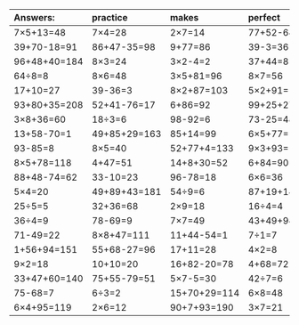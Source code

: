 | Answers: | practice | makes | perfect | ! |
| :--- | :--- | :--- | :--- | :--- |
| 7×5+13=48 | 7×4=28 | 2×7=14 | 77+52-64=65 | 23+25=48 | 
| 39+70-18=91 | 86+47-35=98 | 9+77=86 | 39-3=36 | 12÷6=2 | 
| 96+48+40=184 | 8×3=24 | 3×2-4=2 | 37+44=81 | 8×6-12=36 | 
| 64÷8=8 | 8×6=48 | 3×5+81=96 | 8×7=56 | 16÷8=2 | 
| 17+10=27 | 39-36=3 | 8×2+87=103 | 5×2+91=101 | 91-84=7 | 
| 93+80+35=208 | 52+41-76=17 | 6+86=92 | 99+25+27=151 | 2×8-3=13 | 
| 3×8+36=60 | 18÷3=6 | 98-92=6 | 73-25=48 | 57+12+57=126 | 
| 13+58-70=1 | 49+85+29=163 | 85+14=99 | 6×5+77=107 | 48÷6=8 | 
| 93-85=8 | 8×5=40 | 52+77+4=133 | 9×3+93=120 | 10÷2=5 | 
| 8×5+78=118 | 4+47=51 | 14+8+30=52 | 6+84=90 | 6×3=18 | 
| 88+48-74=62 | 33-10=23 | 96-78=18 | 6×6=36 | 4×7=28 | 
| 5×4=20 | 49+89+43=181 | 54÷9=6 | 87+19+14=120 | 28÷4=7 | 
| 25÷5=5 | 32+36=68 | 2×9=18 | 16÷4=4 | 5+75=80 | 
| 36÷4=9 | 78-69=9 | 7×7=49 | 43+49+94=186 | 2+47=49 | 
| 71-49=22 | 8×8+47=111 | 11+44-54=1 | 7÷1=7 | 7×6+96=138 | 
| 1+56+94=151 | 55+68-27=96 | 17+11=28 | 4×2=8 | 42+29=71 | 
| 9×2=18 | 10+10=20 | 16+82-20=78 | 4+68=72 | 6×4=24 | 
| 33+47+60=140 | 75+55-79=51 | 5×7-5=30 | 42÷7=6 | 6×4+48=72 | 
| 75-68=7 | 6÷3=2 | 15+70+29=114 | 6×8=48 | 6×2=12 | 
| 6×4+95=119 | 2×6=12 | 90+7+93=190 | 3×7=21 | 52+1-42=11 | 
